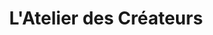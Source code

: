 ---
title: "L'Atelier des Créateurs"
url: /moissy-cramayel/latelier-des-createurs/
shop: Friseur
---